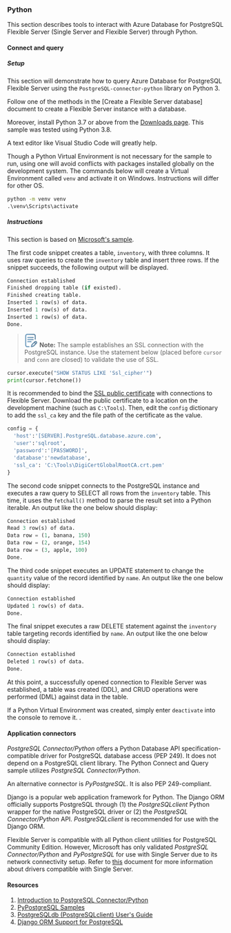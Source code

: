 ### Python

This section describes tools to interact with Azure Database for PostgreSQL Flexible Server (Single Server and Flexible Server) through Python.

#### Connect and query

##### Setup

This section will demonstrate how to query Azure Database for PostgreSQL Flexible Server using the `PostgreSQL-connector-python` library on Python 3.

Follow one of the methods in the [Create a Flexible Server database] document to create a Flexible Server instance with a database.

Moreover, install Python 3.7 or above from the [Downloads page](https://www.python.org/downloads/). This sample was tested using Python 3.8.

A text editor like Visual Studio Code will greatly help.

Though a Python Virtual Environment is not necessary for the sample to run, using one will avoid conflicts with packages installed globally on the development system. The commands below will create a Virtual Environment called `venv` and activate it on Windows. Instructions will differ for other OS.

```cmd
python -m venv venv
.\venv\Scripts\activate
```

##### Instructions

This section is based on [Microsoft's sample](https://learn.microsoft.com/azure/postgresql/flexible-server/flexible-server/connect-python).

The first code snippet creates a table, `inventory`, with three columns. It uses raw queries to create the `inventory` table and insert three rows. If the snippet succeeds, the following output will be displayed.

```python
Connection established
Finished dropping table (if existed).
Finished creating table.
Inserted 1 row(s) of data.
Inserted 1 row(s) of data.
Inserted 1 row(s) of data.
Done.
```

>![Note icon](media/note.png "Note") **Note:** The sample establishes an SSL connection with the PostgreSQL instance. Use the statement below (placed before `cursor` and `conn` are closed) to validate the use of SSL.

```python
cursor.execute("SHOW STATUS LIKE 'Ssl_cipher'")
print(cursor.fetchone())
```

It is recommended to bind the [SSL public certificate](https://dl.cacerts.digicert.com/DigiCertGlobalRootCA.crt.pem) with connections to Flexible Server. Download the public certificate to a location on the development machine (such as `C:\Tools`). Then, edit the `config` dictionary to add the `ssl_ca` key and the file path of the certificate as the value.

```python
config = {
  'host':'[SERVER].PostgreSQL.database.azure.com',
  'user':'sqlroot',
  'password':'[PASSWORD]',
  'database':'newdatabase',
  'ssl_ca': 'C:\Tools\DigiCertGlobalRootCA.crt.pem'
}
```

The second code snippet connects to the PostgreSQL instance and executes a raw query to SELECT all rows from the `inventory` table. This time, it uses the `fetchall()` method to parse the result set into a Python iterable. An output like the one below should display:

```python
Connection established
Read 3 row(s) of data.
Data row = (1, banana, 150)
Data row = (2, orange, 154)
Data row = (3, apple, 100)
Done.
```

The third code snippet executes an UPDATE statement to change the `quantity` value of the record identified by `name`. An output like the one below should display:

```python
Connection established
Updated 1 row(s) of data.
Done.
```

The final snippet executes a raw DELETE statement against the `inventory` table targeting records identified by `name`. An output like the one below should display:

```python
Connection established
Deleted 1 row(s) of data.
Done.
```

At this point, a successfully opened connection to Flexible Server was established, a table was created (DDL), and CRUD operations were performed (DML) against data in the table.

If a Python Virtual Environment was created, simply enter `deactivate` into the console to remove it.
.

#### Application connectors

*PostgreSQL Connector/Python* offers a Python Database API specification-compatible driver for PostgreSQL database access (PEP 249). It does not depend on a PostgreSQL client library. The Python Connect and Query sample utilizes *PostgreSQL Connector/Python*.

An alternative connector is *PyPostgreSQL*. It is also PEP 249-compliant.

Django is a popular web application framework for Python. The Django ORM officially supports PostgreSQL through (1) the *PostgreSQLclient* Python wrapper for the native PostgreSQL driver or (2) the *PostgreSQL Connector/Python* API. *PostgreSQLclient* is recommended for use with the Django ORM.

Flexible Server is compatible with all Python client utilities for PostgreSQL Community Edition. However, Microsoft has only validated *PostgreSQL Connector/Python* and *PyPostgreSQL* for use with Single Server due to its network connectivity setup. Refer to [this](https://learn.microsoft.com/azure/postgresql/flexible-server/concepts-compatibility) document for more information about drivers compatible with Single Server.

#### Resources

1. [Introduction to PostgreSQL Connector/Python](https://dev.PostgreSQL.com/doc/connector-python/en/connector-python-introduction.html)
2. [PyPostgreSQL Samples](https://pyPostgreSQL.readthedocs.io/en/latest/user/examples.html)
3. [PostgreSQLdb (PostgreSQLclient) User's Guide](https://PostgreSQLclient.readthedocs.io/user_guide.html#PostgreSQLdb)
4. [Django ORM Support for PostgreSQL](https://docs.djangoproject.com/en/3.2/ref/databases/#PostgreSQL-notes)
